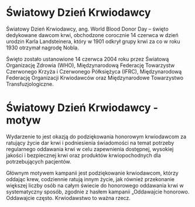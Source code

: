 # Światowy Dzień Krwiodawcy

Światowy Dzień Krwiodawcy, ang. World Blood Donor Day – święto dedykowane dawcom krwi, obchodzone corocznie 14 czerwca w dzień urodzin Karla Landsteinera, który w 1901 odkrył grupy krwi za co w roku 1930 otrzymał nagrodę Nobla.

Święto zostało ustanowione 14 czerwca 2004 roku przez Światową Organizację Zdrowia (WHO), Międzynarodową Federację Towarzystw Czerwonego Krzyża i Czerwonego Półksiężyca (IFRC), Międzynarodową Federację Organizacji Krwiodawców oraz Międzynarodowe Towarzystwo Transfuzjologiczne.

# Światowy Dzień Krwiodawcy - motyw

Wydarzenie to jest okazją do podziękowania honorowym krwiodawcom za ratujący życie dar krwi i podniesienia świadomości na temat potrzeby regularnego oddawania krwi w celu zapewnienia dostępnej, wysokiej jakości i bezpiecznej krwi oraz produktów krwiopochodnych dla potrzebujących pacjentów.

Głównym motywem kampanii jest podziękowanie krwiodawcom, którzy oddając krew, codziennie ratują innym życie, jak również przekonanie większej liczby osób na całym świecie do honorowego oddawania krwi w systematyczny sposób, zgodnie z hasłem kampanii „Oddawajcie honorowo. Oddawajcie często. Krwiodawstwo to ważna rzecz.
